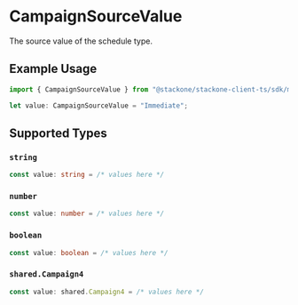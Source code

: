 # CampaignSourceValue

The source value of the schedule type.

## Example Usage

```typescript
import { CampaignSourceValue } from "@stackone/stackone-client-ts/sdk/models/shared";

let value: CampaignSourceValue = "Immediate";
```

## Supported Types

### `string`

```typescript
const value: string = /* values here */
```

### `number`

```typescript
const value: number = /* values here */
```

### `boolean`

```typescript
const value: boolean = /* values here */
```

### `shared.Campaign4`

```typescript
const value: shared.Campaign4 = /* values here */
```

